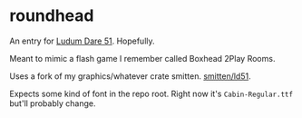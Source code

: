 # roundhead
An entry for [Ludum Dare 51](https://ldjam.com/events/ludum-dare/51). Hopefully.

Meant to mimic a flash game I remember called Boxhead 2Play Rooms.

Uses a fork of my graphics/whatever crate smitten. [smitten/ld51](https://github.com/gennyble/smitten/tree/ld51).

Expects some kind of font in the repo root. Right now it's `Cabin-Regular.ttf` but'll probably change.
